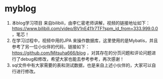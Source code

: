 # myblog
1. 本blog学习项目 来自bilibili，由李仁密老师讲解，视频的链接地址如下：https://www.bilibili.com/video/BV1nE411r7TF?spm_id_from=333.999.0.0 ，笔芯！
2. 在学习过程中，视频中用的JPA 来操作数据库，这里使用的是Mybatis，并且参考了另一位小伙伴的代码，链接如下：https://github.com/Mitsuha666/blog ，对其存在的分页问题和评论问题进行了debug和修改，希望大家也能去参考参考，再次感谢！
3. sql文件中有大家需要的表和测试数据，也是来自上述小伙伴的，大家可以自行进行修改。
